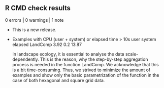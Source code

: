 ## R CMD check results

0 errors | 0 warnings | 1 note

* This is a new release.
* Examples with CPU (user + system) or elapsed time > 10s
         user system elapsed
LandComp 3.92    0.2   13.87
  
  In landscape ecology, it is essential to analyse the data scale-dependently. This is the reason, why the step-by-step aggregation process is needed in the function LandComp. We acknowledge that this is a bit time-consuming. Thus, we strived to minimize the amount of examples and show only the basic parametrization of the function in the case of both hexagonal and square grid data.
